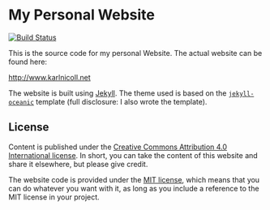 # My Personal Website

[![Build Status](https://travis-ci.org/karlnicoll/website.svg?branch=master)](https://travis-ci.org/karlnicoll/website)

This is the source code for my personal Website. The actual website can
be found here:

http://www.karlnicoll.net

The website is built using [Jekyll](https://jekyllrb.com/). The theme used is
based on the [`jekyll-oceanic`](https://rubygems.org/gems/jekyll-oceanic)
template (full disclosure: I also wrote the template).

## License

Content is published under the
[Creative Commons Attribution 4.0 International license](https://creativecommons.org/licenses/by/4.0/).
In short, you can take the content of this website and share it elsewhere, but
please give credit.

The website code is provided under the
[MIT license](https://choosealicense.com/licenses/mit/), which means that you
can do whatever you want with it, as long as you include a reference to the MIT
license in your project.
